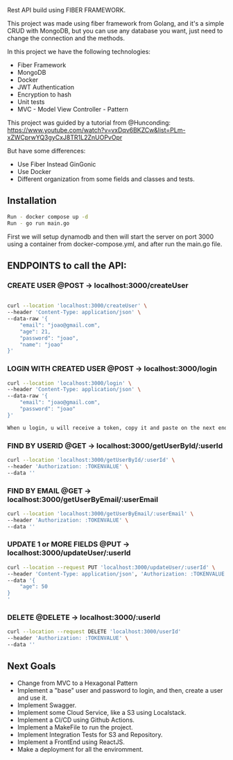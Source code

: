Rest API build using FIBER FRAMEWORK. 

This project was made using fiber framework from Golang, and it's a simple CRUD with MongoDB, but
you can use any database you want, just need to change the connection and the methods.

In this project we have the following technologies:
- Fiber Framework
- MongoDB
- Docker
- JWT Authentication
- Encryption to hash
- Unit tests 
- MVC - Model View Controller - Pattern

This project was guided by a tutorial from @Hunconding: https://www.youtube.com/watch?v=vxDqv6BKZCw&list=PLm-xZWCprwYQ3gyCxJ8TR1L2ZnUOPvOpr

But have some differences:
- Use Fiber Instead GinGonic
- Use Docker
- Different organization from some fields and classes and tests.

## Installation

```bash
Run - docker compose up -d 
Run - go run main.go
```

First we will setup dynamodb and then will start the server on port 3000 using a container from docker-compose.yml, and after
run the main.go file.

## ENDPOINTS to call the API:

### CREATE USER @POST -> localhost:3000/createUser

```bash

curl --location 'localhost:3000/createUser' \
--header 'Content-Type: application/json' \
--data-raw '{
    "email": "joao@gmail.com",
    "age": 21,
    "password": "joao",
    "name": "joao"
}'
```

### LOGIN WITH CREATED USER @POST -> localhost:3000/login

```bash
curl --location 'localhost:3000/login' \
--header 'Content-Type: application/json' \
--data-raw '{
    "email": "joao@gmail.com",
    "password": "joao"
}'

When u login, u will receive a token, copy it and paste on the next endpoints, to test the authentication.
```

### FIND BY USERID @GET -> localhost:3000/getUserById/:userId

```bash
curl --location 'localhost:3000/getUserById/:userId' \
--header 'Authorization: :TOKENVALUE' \
--data ''
```

### FIND BY EMAIL @GET -> localhost:3000/getUserByEmail/:userEmail

```bash
curl --location 'localhost:3000/getUserByEmail/:userEmail' \
--header 'Authorization: :TOKENVALUE' \
--data ''
```

### UPDATE 1 or MORE FIELDS @PUT -> localhost:3000/updateUser/:userId

```bash
curl --location --request PUT 'localhost:3000/updateUser/:userId' \
--header 'Content-Type: application/json', 'Authorization: :TOKENVALUE' \
--data '{
    "age": 50
}
'
```

### DELETE @DELETE -> localhost:3000/:userId

```bash
curl --location --request DELETE 'localhost:3000/userId'
--header 'Authorization: :TOKENVALUE' \
--data ''
```

## Next Goals

- Change from MVC to a Hexagonal Pattern
- Implement a "base" user and password to login, and then, create a user and use it.
- Implement Swagger.
- Implement some Cloud Service, like a S3 using Localstack.
- Implement a CI/CD using Github Actions.
- Implement a MakeFile to run the project.
- Implement Integration Tests for S3 and Repository.
- Implement a FrontEnd using ReactJS.
- Make a deployment for all the enviromment.
